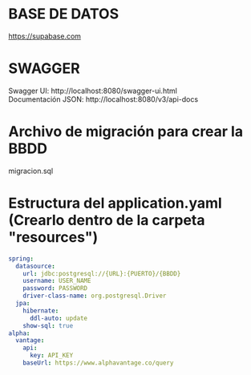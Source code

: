 # BASE DE DATOS #
https://supabase.com
# SWAGGER #
Swagger UI: http://localhost:8080/swagger-ui.html  
Documentación JSON: http://localhost:8080/v3/api-docs

# Archivo de migración para crear la BBDD #
migracion.sql

# Estructura del application.yaml (Crearlo dentro de la carpeta "resources") #
```yaml
spring:
  datasource:
    url: jdbc:postgresql://{URL}:{PUERTO}/{BBDD}
    username: USER_NAME
    password: PASSWORD
    driver-class-name: org.postgresql.Driver
  jpa:
    hibernate:
      ddl-auto: update
    show-sql: true
alpha:
  vantage:
    api:
      key: API_KEY
    baseUrl: https://www.alphavantage.co/query
```
